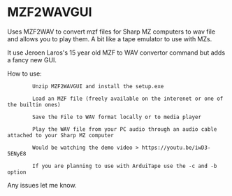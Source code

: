 # MZF2WAVGUI
Uses MZF2WAV to convert mzf files for Sharp MZ computers to wav file and allows you to play them. A bit like a tape emulator to use with MZs.

It use Jeroen Laros's 15 year old MZF to WAV convertor command but adds a fancy new GUI. 

How to use:

            Unzip MZF2WAVGUI and install the setup.exe
            
            Load an MZF file (freely available on the interenet or one of the builtin ones)
            
            Save the File to WAV format locally or to media player
            
            Play the WAV file from your PC audio through an audio cable attached to your Sharp MZ computer
            
            Would be watching the demo video > https://youtu.be/iwD3-5ENyE8 
            
            If you are planning to use with ArduiTape use the -c and -b option
            
            
Any issues let me know.
